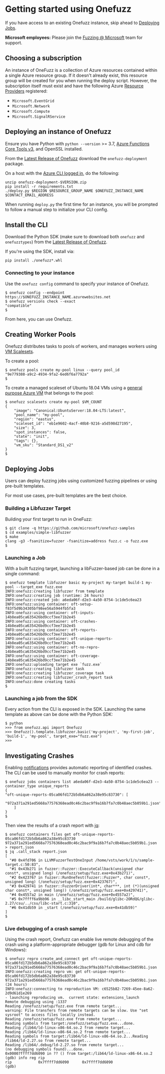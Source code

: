 # Getting started using Onefuzz

If you have access to an existing Onefuzz instance, skip ahead to [Deploying Jobs](#deploying-jobs).

**Microsoft employees:** Please join the [Fuzzing @ Microsoft](https://aka.ms/fuzzingatmicrosoft) team for support.

## Choosing a subscription

An instance of OneFuzz is a collection of Azure resources contained within a single Azure resource group.
If it doesn't already exist, this resource group will be created for you when running the deploy script.
However, the subscription itself must exist and have the following Azure
[Resource Providers](https://docs.microsoft.com/en-us/azure/azure-resource-manager/management/resource-providers-and-types#register-resource-provider)
registered:
- `Microsoft.EventGrid`
- `Microsoft.Network`
- `Microsoft.Compute`
- `Microsoft.SignalRService`

## Deploying an instance of Onefuzz

Ensure you have Python with `python --version` >= 3.7, [Azure Functions Core Tools
v3](https://docs.microsoft.com/en-us/azure/azure-functions/functions-run-local),
and OpenSSL installed.

From the [Latest Release of
Onefuzz](https://github.com/microsoft/onefuzz/releases) download the
`onefuzz-deployment` package.

On a host with the [Azure CLI logged
in](https://docs.microsoft.com/en-us/cli/azure/authenticate-azure-cli?view=azure-cli-latest),
do the following:

```
unzip onefuzz-deployment-$VERSION.zip
pip install -r requirements.txt
./deploy.py $REGION $RESOURCE_GROUP_NAME $ONEFUZZ_INSTANCE_NAME $CONTACT_EMAIL_ADDRESS
```

When running `deploy.py` the first time for an instance, you will be prompted
to follow a manual step to initialize your CLI config.

## Install the CLI

Download the Python SDK (make sure to download both `onefuzz` and `onefuzztypes`)
from the [Latest Release of Onefuzz](https://github.com/microsoft/onefuzz/releases).

If you're using the SDK, install via:

```
pip install ./onefuzz*.whl
```

### Connecting to your instance

Use the `onefuzz config` command to specify your instance of Onefuzz.

```
$ onefuzz config --endpoint https://$ONEFUZZ_INSTANCE_NAME.azurewebsites.net
$ onefuzz versions check --exact
"compatible"
$
```

From here, you can use Onefuzz.

## Creating Worker Pools

Onefuzz distributes tasks to pools of workers, and manages workers using [VM Scalesets](https://azure.microsoft.com/en-us/services/virtual-machine-scale-sets/).

To create a pool:

```
$ onefuzz pools create my-pool linux --query pool_id
"9e779388-a9c2-4934-9fa2-6ed6f6a7792a"
$
```

To create a managed scaleset of Ubuntu 18.04 VMs using a [general purpose
Azure VM](https://docs.microsoft.com/en-us/azure/virtual-machines/sizes) that
belongs to the pool:

```
$ onefuzz scalesets create my-pool $VM_COUNT
{
    "image": "Canonical:UbuntuServer:18.04-LTS:latest",
    "pool_name": "my-pool",
    "region": "eastus",
    "scaleset_id": "eb1e9602-4acf-40b8-9216-a5d598d27195",
    "size": 3,
    "spot_instances": false,
    "state": "init",
    "tags": {},
    "vm_sku": "Standard_DS1_v2"
}
$
```

## Deploying Jobs

Users can deploy fuzzing jobs using customized fuzzing pipelines or using
pre-built templates.

For most use cases, pre-built templates are the best choice.

### Building a Libfuzzer Target

Building your first target to run in OneFuzz:

```
$ git clone -q https://github.com/microsoft/onefuzz-samples
$ cd examples/simple-libfuzzer
$ make
clang -g3 -fsanitize=fuzzer -fsanitize=address fuzz.c -o fuzz.exe
$
```

### Launching a Job

With a built fuzzing target, launching a libFuzzer-based job can be done in
a single command:

```
$ onefuzz template libfuzzer basic my-project my-target build-1 my-pool --target_exe fuzz.exe
INFO:onefuzz:creating libfuzzer from template
INFO:onefuzz:creating job (runtime: 24 hours)
INFO:onefuzz:created job: a6eda06f-d2e3-4a50-8754-1c1de5c6ea23
INFO:onefuzz:using container: oft-setup-f83f5d9b34305bf98ee56a5944fb5fa3
INFO:onefuzz:using container: oft-inputs-14b8ea05ca635426bd9ccf3ee71b2e45
INFO:onefuzz:using container: oft-crashes-14b8ea05ca635426bd9ccf3ee71b2e45
INFO:onefuzz:using container: oft-reports-14b8ea05ca635426bd9ccf3ee71b2e45
INFO:onefuzz:using container: oft-unique-reports-14b8ea05ca635426bd9ccf3ee71b2e45
INFO:onefuzz:using container: oft-no-repro-14b8ea05ca635426bd9ccf3ee71b2e45
INFO:onefuzz:using container: oft-coverage-14b8ea05ca635426bd9ccf3ee71b2e45
INFO:onefuzz:uploading target exe `fuzz.exe`
INFO:onefuzz:creating libfuzzer task
INFO:onefuzz:creating libfuzzer_coverage task
INFO:onefuzz:creating libfuzzer_crash_report task
INFO:onefuzz:done creating tasks
$
```

### Launching a job from the SDK

Every action from the CLI is exposed in the SDK.  Launching the same template as above
can be done with the Python SDK:

```
$ python
>>> from onefuzz.api import Onefuzz
>>> Onefuzz().template.libfuzzer.basic('my-project', 'my-first-job', 'build-1', 'my-pool', target_exe="fuzz.exe")
>>>
```

## Investigating Crashes

Enabling [notifications](notifications.md) provides automatic reporting of identified
crashes.  The CLI can be used to manually monitor for crash reports:

```
$ onefuzz jobs containers list a6eda06f-d2e3-4a50-8754-1c1de5c6ea23 --container_type unique_reports
{
"oft-unique-reports-05ca06fd172b5db6a862a38e95c83730": [
        "972a371a291ed5668a77576368ead0c46c2bac9f9a16b7fa7c0b48aec5b059b1.json"
    ]
}
$
```

Then view the results of a crash report with [jq](https://github.com/stedolan/jq):
```
$ onefuzz containers files get oft-unique-reports-05ca06fd172b5db6a862a38e95c83730 972a371a291ed5668a77576368ead0c46c2bac9f9a16b7fa7c0b48aec5b059b1.json > report.json
$ jq .call_stack report.json
[
  "#0 0x4fd706 in LLVMFuzzerTestOneInput /home/vsts/work/1/s/sample-target.c:50:83",
  "#1 0x43b271 in fuzzer::Fuzzer::ExecuteCallback(unsigned char const*, unsigned long) (/onefuzz/setup/fuzz.exe+0x43b271)",
  "#2 0x423767 in fuzzer::RunOneTest(fuzzer::Fuzzer*, char const*, unsigned long) (/onefuzz/setup/fuzz.exe+0x423767)",
  "#3 0x429741 in fuzzer::FuzzerDriver(int*, char***, int (*)(unsigned char const*, unsigned long)) (/onefuzz/setup/fuzz.exe+0x429741)",
  "#4 0x4557a2 in main (/onefuzz/setup/fuzz.exe+0x4557a2)",
  "#5 0x7ffff6a9bb96 in __libc_start_main /build/glibc-2ORdQG/glibc-2.27/csu/../csu/libc-start.c:310",
  "#6 0x41db59 in _start (/onefuzz/setup/fuzz.exe+0x41db59)"
]
$
```

### Live debugging of a crash sample

Using the crash report, Onefuzz can enable live remote debugging of the crash
using a platform-appropriate debugger (gdb for Linux and cdb for Windows):

```
$ onefuzz repro create_and_connect get oft-unique-reports-05ca06fd172b5db6a862a38e95c83730 972a371a291ed5668a77576368ead0c46c2bac9f9a16b7fa7c0b48aec5b059b1.json
INFO:onefuzz:creating repro vm: get oft-unique-reports-05ca06fd172b5db6a862a38e95c83730 972a371a291ed5668a77576368ead0c46c2bac9f9a16b7fa7c0b48aec5b059b1.json (24 hours)
INFO:onefuzz:connecting to reproduction VM: c6525b82-7269-45ee-8a62-2d9d61d1e269
- launching reproducing vm.  current state: extensions_launch
Remote debugging using :1337
Reading /onefuzz/setup/fuzz.exe from remote target...
warning: File transfers from remote targets can be slow. Use "set sysroot" to access files locally instead.
Reading /onefuzz/setup/fuzz.exe from remote target...
Reading symbols from target:/onefuzz/setup/fuzz.exe...done.
Reading /lib64/ld-linux-x86-64.so.2 from remote target...
Reading /lib64/ld-linux-x86-64.so.2 from remote target...
Reading symbols from target:/lib64/ld-linux-x86-64.so.2...Reading /lib64/ld-2.27.so from remote target...
Reading /lib64/.debug/ld-2.27.so from remote target...
(no debugging symbols found)...done.
0x00007ffff7dd6090 in ?? () from target:/lib64/ld-linux-x86-64.so.2
(gdb) info reg rip
rip            0x7ffff7dd6090      0x7ffff7dd6090
(gdb)
```
